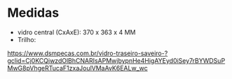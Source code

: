# Medidas 
- vidro central (CxAxE): 370 x 363 x 4 MM 
- Trilho: 

https://www.dsmpecas.com.br/vidro-traseiro-saveiro-?gclid=Cj0KCQjwzdOlBhCNARIsAPMwjbypnHe4HigAYEyd0iSey7rBYWDSuPMwG8pVhgeRTucaF1zxaJoulVMaAvK6EALw_wc